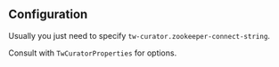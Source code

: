 ## Configuration

Usually you just need to specify `tw-curator.zookeeper-connect-string`.

Consult with `TwCuratorProperties` for options.
